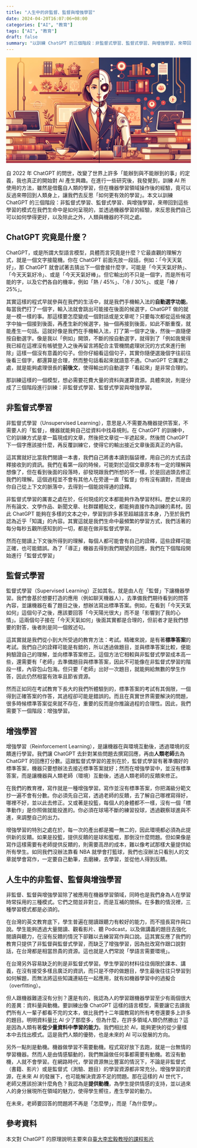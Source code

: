```yaml
---
title: "人生中的非監督、監督與增強學習"
date: 2024-04-20T16:07:06+08:00
categories: ["AI", "教育"]
tags: ["AI", "教育"]
draft: false
summary: "以訓練 ChatGPT 的三個階段：非監督式學習、監督式學習、與增強學習，來帶回到這些學習的模式在我們生命中是如何呈現的，並透過機器學習的經驗，來反思我們自己可以如何學得更好，以及除此之外，人類與機器的不同之處。"
---
```


![Cover by DALLE](./cover.webp)

自 2022 年 ChatGPT 的問世，改變了世界上許多「能辦到與不能辦到的事」的定義，我也真正的開始對 AI 產生興趣。在進行一些研究後，我發覺到，訓練 AI 所使用的方法，雖然是借鑑自人類的學習，但在機器學習領域操作後的經驗，竟可以反過來帶回到人類身上，讓我們去反思「如何更有效的學習」。本文以訓練 ChatGPT 的三個階段：非監督式學習、監督式學習、與增強學習，來帶回到這些學習的模式在我們生命中是如何呈現的，並透過機器學習的經驗，來反思我們自己可以如何學得更好，以及除此之外，人類與機器的不同之處。

## ChatGPT 究竟是什麼？

ChatGPT，或是所謂大型語言模型，具體而言究竟是什麼？它最直觀的理解方式，就是一個文字接龍機。你在 ChatGPT 前面先放一段話，例如：「今天天氣好」，那 ChatGPT 就會試著去猜出下一個會接什麼字，可能是「今天天氣好熱」、「今天天氣好冷」、或是「今天天氣好棒」。但它輸出的不只是一個字，而是所有可能的字，以及它們各自的機率，例如「熱 / 45%」、「冷 / 30%」、或是「棒 / 25%」。

其實這樣的程式早就參與在我們的生活中，就是我們手機輸入法的**自動選字功能**。每當我們打了一個字，輸入法就會跳出可能接在後面的候選字，ChatGPT 做的就是一模一樣的事。那這樣要怎麼變成一個對話或是文章呢？只要每次都從這些候選字中抽一個接到後面，再產生新的候選字，抽一個再接到後面，如此不斷重復，就能產生一句話。這就好像是我們在手機輸入法，打了第一個字之後，然後一直隨便按自動選字。像是我以「例如」開頭，不斷的按自動選字，就得到了「例如我覺得我已經在這裡沒有帳號登入之後再留言將配合主管機關處理狀況的方式來進行刪除」這樣一個沒有意義的句子。但你仔細看這個句子，其實你隨便選幾個字往前往後看三個字，都還算是合理，然而整句話看起來就語意不通。ChatGPT 它厲害之處，就是能夠處理很長的**前後文**，使得輸出的自動選字「看起來」是非常合理的。

那訓練這樣的一個模型，想必需要花費大量的資料與運算資源。具體來說，則是分成了三個階段進行訓練：非監督式學習、監督式學習與增強學習。

## 非監督式學習

非監督式學習（Unsupervised Learning），意思是人不需要為機器提供答案，不需要人的「監督」，機器就能夠自己從資料中找尋規則。在 ChatGPT 的訓練中，它的訓練方式是拿一篇現成的文章，然後把文章從一半遮起來，然後問 ChatGPT 下一個字應該接什麼，再反覆訓練它，使得它的輸出接近文章後面真正的內容。

這其實就好比當我們閱讀一本書，我們自己將書本讀到腦袋裡，用自己的方式去詮釋接收到的資訊。我們在看第一段的時候，可能對於這個文章原本有一定的理解與想像了，但在看到後面的段落時，卻發現跟我們所想的不一樣，於是回過頭去修正我們的理解。這個過程並不會有其他人在旁邊一直「監督」你有沒有讀對，而是由你自己從上下文的脈落中，去得到一個能說得通的詮釋。

非監督式學習的厲害之處在於，任何現成的文本都能夠作為學習材料。歷史以來的所有論文、文學作品、新聞文章、社群媒體貼文，都能夠直接作為訓練的素材。因此 ChatGPT 能夠在多樣的文本之中，學習到許多甚至超越語言本身，乃至於我們認為近乎「知識」的內容。其實這就是我們生命中最頻繁的學習方式，我們活著的每分每秒五觀所感知到的一切，都是在做非監督式學習。

然而在閱讀上下文後所得到的理解，每個人都可能會有自己的詮釋，這些詮釋可能正確，也可能錯誤。為了「導正」機器去得到我們期望的回應，我們在下個階段開始進行「監督式學習」

## 監督式學習

監督式學習（Supervised Learning）正如其名，就是由人在「監督」下讓機器學習。我們會基於想要打造的應用（例如聊天機器人），去準備我們期待看到的問答內容，並讓機器在看了題目之後，想辦法寫出標準答案。例如，在看到「今天天氣如何」這個句子之後，應該要回答「今天陽光很大」而不是「影響到了我的心情」。這兩個句子接在「今天天氣如何」後面其實都是合理的，但前者才是我們想要的對答，後者則是同一個敘述句。

這其實就是我們從小到大所受過的教育方法：考試。精確來說，是有著**標準答案**的考試。我們自己的詮釋可能是有錯的，所以透過做題目，並與標準答案比較，便能夠驗證自己的理解，並向標準答案修正。這個方法它相較與非監督式學習成本高一些，還需要有「老師」去準備題目與標準答案，因此不可能像在非監督式學習的階段一樣，內容包山包海。但只要「老師」出好一次題目，就能夠給無數的學生作答，因此仍然相當有效率且節省資源。

然而正如同在考試教育下長大的我們所體驗到的，標準答案的考試有其侷限，一個得到正確答案的作答，其過程卻可能是錯誤的。而且在真實世界需要解決的問題，很多時候標準答案從來就不存在，重要的反而是你推論過程的合理性。因此，我們需要下一個階段：增強學習。

## 增強學習

增強學習（Reinforcement Learning），是讓機器在與環境互動後，透過環境的反饋進行學習。我們讓 ChatGPT 去針對某些問題去撰寫回應，再由**人類老師**去為 ChatGPT 的回應打分數。這跟監督式學習的差別在於，監督式學習有著準備好的標準答案，機器只要想辦法去接近標準答案就好；然而在增強學習中，並沒有標準答案，而是讓機器與人類老師（環境）互動後，透過人類老師的反饋來修正。

在我們的教育裡，寫作就是一種增強學習。寫作並沒有標準答案，你把滿級分範文抄一遍不會有分數。你必須先自己寫，透過老師的反饋，去了解自己哪裡寫得好，哪裡不好，並以此去修正。又或著是投籃，每個人的身體都不一樣，沒有一個「標準動作」是你照做就能投進的。你必須在球場不斷的練習投球，透過觀察球進與不進，來調整自己的出力。

增強學習的特別之處在於，每一次的產出都是獨一無二的，因此環境都必須為此提供新的反饋。如果是投籃，提供反饋的是球和籃框，那倒沒什麼問題。但如果像是寫作這樣需要有老師提供反饋的，則需要高昂的成本，難以像考試那樣大量提供給所有學生。如同我們沒辦法靠看 NBA 就學會打籃球，我們也沒辦法只看別人的文章就學會寫作，一定要自己動筆，去磨練，去學習，並從他人得到反饋。

## 人生中的非監督、監督與增強學習

非監督、監督與增強學習除了被應用在機器學習領域，同時也是我們身為人在學習時常採用的三種模式。它們之間並非對立，而是互補的關係。在多數的情況裡，三種學習模式都是必須的。

在台灣的英文教育底下，學生普遍在閱讀跟聽力有較好的能力，而不擅長寫作與口說。學生能夠透過大量閱讀、觀看影片、聽 Podcast，以及做講義的題目去強化閱讀與聽力，在沒有反饋的情況下卻難以去練習寫作與口說。這其實反應了我們的教育只提供了非監督與監督式學習，而缺乏了增強學習，因為批改寫作跟口說對話，在台灣都是相當昂貴的資源。這也就是人們常說「學語言需要環境」。

在台灣另外容易缺乏的則是非監督式學習。學生學習的材料往往侷限於課本、講義，在沒有接受多樣且廣泛的資訊，而只是不停的做題目，學生最後往往只學習到如何解題，而無法將這些知識連結在一起應用，就有如機器學習中的過擬合（overfitting）。

但人跟機器難道沒有分別？還是有的，我認為人的學習跟機器學習至少有兩個很大的差異：資料量與動機。要訓練出像 ChatGPT 這樣的語言模型，需要讓它去讀我們所有人一輩子都看不完的文本，做比我們十二年國教寫的所有考卷還要多上許多的題目。明明資料量比 AI 少了那麼多，但為什麼，在許多領域人類仍然勝出？這是因為人類有著**從少量資料中學習的能力**。我們相比於 AI，能夠更快的從少量樣本中去找出模式。這是我們人類的優勢，也是未來的 AI 可以發展的方向。

另外一點則是動機。機器做學習不需要動機。程式寫好放下去跑，就是一台無情的學習機器。然而人是由情感驅動的，我們無論做任何事都需要有動機。若沒有動機，人就不會學習。在網路時代，學習資源無比豐富的情況下，不論是非監督式（書籍、影片）或是監督式（測驗、題目）的學習資源都非常充分。增強學習的資源，在未來 AI 的發展下，也可能解決資源不足的問題。那在這樣的 AI 世代下，老師又應該扮演什麼角色？我認為是**提供動機**，為學生提供情感的支持，並以過來人的身分展現所在領域的魅力，使得學生嚮往，產生學習的動力。

在未來，老師要回答的問題將不再是「怎麼學」，而是「為什麼學」。

## 參考資料

本文對 ChatGPT 的原理說明主要來自[臺大李宏毅教授的課程影片](https://youtu.be/wG8-IUtqu-s?si=G0xvx3-GsFt8nAT1)
